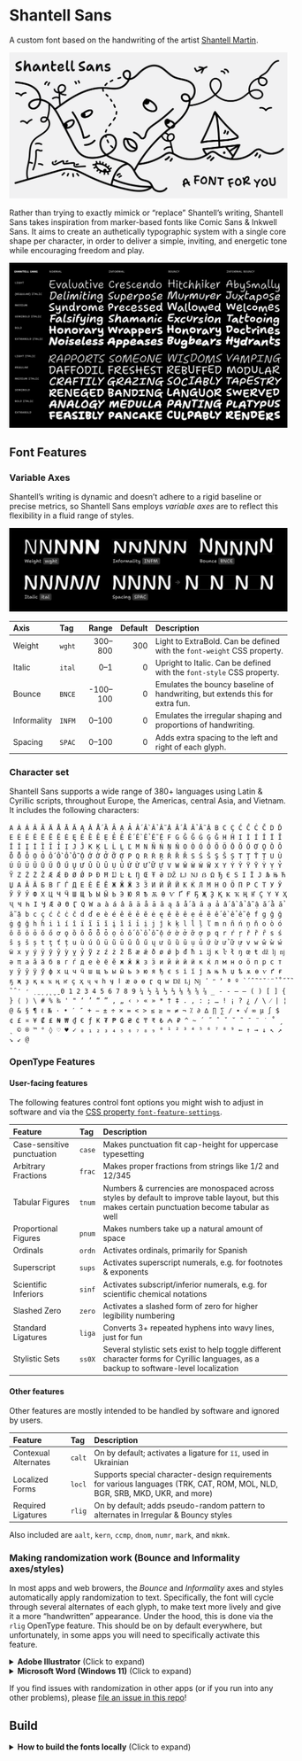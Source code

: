 # Shantell Sans

A custom font based on the handwriting of the artist [Shantell Martin](https://shantellmartin.art/).

![Shantell Sans with Shantell Martin artwork, calling it ”A font for you”](specimens/shantell_sans-hero.png)

Rather than trying to exactly mimick or “replace” Shantell’s writing, Shantell Sans takes inspiration from marker-based fonts like Comic Sans & Inkwell Sans. It aims to create an authetically typographic system with a single core shape per character, in order to deliver a simple, inviting, and energetic tone while encouraging freedom and play.

![Font styles in Shantell Sans](specimens/shantell_sans-styles.png)

## Font Features

### Variable Axes

Shantell’s writing is dynamic and doesn’t adhere to a rigid baseline or precise metrics, so Shantell Sans employs *variable axes* are to reflect this flexibility in a fluid range of styles.

![Axes in Shantell Sans](specimens/shantell_sans-axes.png)

Axis        | Tag    |    Range | Default | Description
:-----------|:-------|---------:|--------:|:----------------------------------------------------------------------------
Weight      | `wght` |  300–800 |     300 | Light to ExtraBold. Can be defined with the `font-weight` CSS property.
Italic      | `ital` |      0–1 |       0 | Upright to Italic. Can be defined with the `font-style` CSS property.
Bounce      | `BNCE` | -100–100 |       0 | Emulates the bouncy baseline of handwriting, but extends this for extra fun.
Informality | `INFM` |    0–100 |       0 | Emulates the irregular shaping and proportions of handwriting.
Spacing     | `SPAC` |    0–100 |       0 | Adds extra spacing to the left and right of each glyph.

### Character set

Shantell Sans supports a wide range of 380+ languages using Latin & Cyrillic scripts, throughout Europe, the Americas, central Asia, and Vietnam. It includes the following characters:

`A À Á Â Ã Ä Å Ā Ă Ą Ǎ Ǻ Ȁ Ȃ Ạ Ả Ấ Ầ Ẩ Ẫ Ậ Ắ Ằ Ẳ Ẵ Ặ B C Ç Ć Ĉ Ċ Č D Ď E È É Ê Ë Ē Ĕ Ė Ę Ě Ȅ Ȇ Ẹ Ẻ Ẽ Ế Ề Ể Ễ Ệ F G Ĝ Ğ Ġ Ģ Ǧ H Ĥ I Ì Í Î Ï Ĩ Ī Ĭ Į İ Ȉ Ȋ Ỉ Ị J Ĵ K Ķ L Ĺ Ļ Ľ M N Ñ Ń Ņ Ň O Ò Ó Ô Õ Ö Ō Ŏ Ő Ơ Ǫ Ȍ Ȏ Ȫ Ȭ Ȱ Ọ Ỏ Ố Ồ Ổ Ỗ Ộ Ớ Ờ Ở Ỡ Ợ P Q R Ŕ Ŗ Ř Ȑ Ȓ S Ś Ŝ Ş Š Ș T Ţ Ť Ț U Ù Ú Û Ü Ũ Ū Ŭ Ů Ű Ų Ư Ǔ Ȕ Ȗ Ụ Ủ Ứ Ừ Ử Ữ Ự V W Ŵ Ẁ Ẃ Ẅ X Y Ý Ŷ Ÿ Ȳ Ỳ Ỵ Ỷ Ỹ Z Ź Ż Ž Æ Ǽ Ð Ø Ǿ Þ Đ Ħ Ĳ Ŀ Ł Ŋ Œ Ŧ Ə Ǆ Ǉ Ǌ ẞ Ω Ђ Є Ѕ І Ї Ј Љ Њ Ћ Џ А Ӑ Ӓ Б В Г Ѓ Д Е Ѐ Ё Ӗ Ж Ӂ Ӝ З Ӟ И Ѝ Ӣ Ӥ К Ќ Л М Н О Ӧ П Р С Т У Ў Ӯ Ӱ Ӳ Ф Х Ц Ч Ӵ Ш Щ Ъ Ы Ӹ Ь Э Ю Я Ѣ Ѫ Ѳ Ѵ Ґ Ғ Ҕ Җ Ҙ Қ Ҝ Ҡ Ң Ҥ Ҫ Ү Ұ Ҳ Ҷ Ҹ Һ Ӏ Ӌ Ӕ Ә Ө Ӷ Ԛ Ԝ a à á â ã ä å ā ă ą ǎ ǻ ȁ ȃ ạ ả ấ ầ ẩ ẫ ậ ắ ằ ẳ ẵ ặ b c ç ć ĉ ċ č d ď e è é ê ë ē ĕ ė ę ě ȅ ȇ ẹ ẻ ẽ ế ề ể ễ ệ f g ĝ ğ ġ ģ ǧ h ĥ i ì í î ï ĩ ī ĭ į ȉ ȋ ỉ ị j ĵ k ķ l ĺ ļ ľ m n ñ ń ņ ň o ò ó ô õ ö ō ŏ ő ơ ǫ ȍ ȏ ȫ ȭ ȱ ọ ỏ ố ồ ổ ỗ ộ ớ ờ ở ỡ ợ p q r ŕ ŗ ř ȑ ȓ s ś ŝ ş š ș t ţ ť ț u ù ú û ü ũ ū ŭ ů ű ų ư ǔ ȕ ȗ ụ ủ ứ ừ ử ữ ự v w ŵ ẁ ẃ ẅ x y ý ÿ ŷ ȳ ỳ ỵ ỷ ỹ z ź ż ž ß æ ǽ ð ø ǿ þ đ ħ ı ĳ ĸ ŀ ł ŋ œ ŧ ǆ ǉ ǌ ə π а ӑ ӓ б в г ѓ д е ѐ ё ӗ ж ӂ ӝ з ӟ и й ѝ ӣ ӥ к ќ л м н о ӧ п р с т у ў ӯ ӱ ӳ ф х ц ч ӵ ш щ ъ ы ӹ ь э ю я ђ є ѕ і ї ј љ њ ћ џ ѣ ѫ ѳ ѵ ґ ғ ҕ җ ҙ қ ҝ ҡ ң ҥ ҫ ҳ ҷ ҹ һ ӌ ӏ ӕ ә ө ӷ ԛ ԝ ǅ ǈ ǋ ʹ ʺ ʼ ª º ̀ ́ ̂ ̃ ̄ ̆ ̇ ̈ ̉ ̊ ̋ ̌ ̏ ̑ ̒ ̛ ̣ ̤ ̦ ̧ ̨ ̮ ̱ 0 1 2 3 4 5 6 7 8 9 ¼ ½ ¾ ⅓ ⅔ ⅛ ⅜ ⅝ ⅞ _ - ‐ – — ( ) [ ] { } ⟨ ⟩ \ # % ‰ ' " ‘ ’ “ ” ‚ „ ‹ › « » * † ‡ . , : ; … ! ¡ ? ¿ / \ ⁄ | ¦ @ & § ¶ ℓ № · • ′ ″ + − ± ÷ × = < > ≤ ≥ ≈ ≠ ¬ ⁒ ∂ ∆ ∏ ∑ ∕ ∙ √ ∞ µ ∫ $ ¢ £ ¤ ¥ ₡ ₤ ₦ ₩ ₫ € ƒ ₭ ₮ ₱ ₲ ₴ ₵ ₸ ₹ ₺ ₼ ₽ ^ ~ ´ ˝ ˆ ˇ ˘ ˜ ¯ ¨ ˙ ˚ ¸ ˛ © ® ™ ° ◊ ♡ ♥ ✓ ₀ ₁ ₂ ₃ ₄ ₅ ₆ ₇ ₈ ₉ ⁰ ¹ ² ³ ⁴ ⁵ ⁶ ⁷ ⁸ ⁹ ← ↑ → ↓ ↖ ↗ ↘ ↙ @`

### OpenType Features

#### User-facing features 

The following features control font options you might wish to adjust in software and via the [CSS property `font-feature-settings`](https://developer.mozilla.org/en-US/docs/Web/CSS/font-feature-settings).

Feature                    | Tag    | Description
:--------------------------|:-------|:-----------------------------------------------------------------------------------------------------------------------------------------------
Case-sensitive punctuation | `case` | Makes punctuation fit cap-height for uppercase typesetting
Arbitrary Fractions        | `frac` | Makes proper fractions from strings like 1/2 and 12/345
Tabular Figures            | `tnum` | Numbers & currencies are monospaced across styles by default to improve table layout, but this makes certain punctuation become tabular as well
Proportional Figures       | `pnum` | Makes numbers take up a natural amount of space
Ordinals                   | `ordn` | Activates ordinals, primarily for Spanish
Superscript                | `sups` | Activates superscript numerals, e.g. for footnotes & exponents
Scientific Inferiors       | `sinf` | Activates subscript/inferior numerals, e.g. for scientific chemical notations
Slashed Zero               | `zero` | Activates a slashed form of zero for higher legibility numbering
Standard Ligatures         | `liga` | Converts 3+ repeated hyphens into wavy lines, just for fun
Stylistic Sets             | `ss0X` | Several stylistic sets exist to help toggle different character forms for Cyrillic languages, as a backup to software-level localization

#### Other features 

Other features are mostly intended to be handled by software and ignored by users.

Feature              | Tag    | Description
:--------------------|:-------|:----------------------------------------------------------------------------------------------------------------------------
Contexual Alternates | `calt` | On by default; activates a ligature for `її`, used in Ukrainian
Localized Forms      | `locl` | Supports special character-design requirements for various languages (TRK, CAT, ROM, MOL, NLD, BGR, SRB, MKD, UKR, and more)
Required Ligatures   | `rlig` | On by default; adds pseudo-random pattern to alternates in Irregular & Bouncy styles

Also included are `aalt`, `kern`, `ccmp`, `dnom`, `numr`, `mark`, and `mkmk`.

### Making randomization work (Bounce and Informality axes/styles)

In most apps and web browers, the *Bounce* and *Informality* axes and styles automatically apply randomization to text. Specifically, the font will cycle through several alternates of each glyph, to make text more lively and give it a more “handwritten” appearance. Under the hood, this is done via the `rlig` OpenType feature. This should be on by default everywhere, but unfortunately, in some apps you will need to specifically activate this feature.

<details>
<summary><b><!-------->Adobe Illustrator<!--------></b> (Click to expand)</summary>

To use `rlig` in Adobe Illustrator, you must use one of the “Middle Eastern” line composers (as of Illustrator 2023, Version 27).

1. Navigate to Illustrator > Preferences > Type
2. Click the checkbox “Show Indic Options”
3. Then, open the Paragraph panel (Window > Type > Paragraph)
4. Open the hamburger/flyout menu of the Paragraph panel, and select “Middle Eastern & South Asian Every-line Composer”

Note: this is harder than it should be, as `rlig` is supposed to work by default – and does in most apps! If you would like Adobe to improve this, please [go vote ”Critical” on this Adobe Forum Post](https://illustrator.uservoice.com/forums/333657-illustrator-desktop-feature-requests/suggestions/33434134-opentype-ligature-features-ccmp-and-rlig-do-not-wo).

</details>

<details>
<summary><b><!-------->Microsoft Word (Windows 11)<!--------></b> (Click to expand)</summary>

1. Search for `Font Settings` in the top search bar.
2. In the ”Advanced” tab, find the ”Ligatures” menu and select **Standard Only**

</details>

If you find issues with randomization in other apps (or if you run into any other problems), please [file an issue in this repo](https://github.com/arrowtype/shantell-sans/issues)!

## Build

<details>
<summary><b><!-------->How to build the fonts locally<!--------></b> (Click to expand)</summary>

### Set up requirements

Make a virtual environment:

```bash
python3 -m venv venv
```

Activate venv:

```
source venv/bin/activate
```

Install dependencies:

```bash
pip install -U -r requirements.txt
```

Finally, give the build scripts permission to run:

```bash
chmod +x scripts--build/*.sh
```

Finally, you will also need to separately install [google/woff2](https://github.com/google/woff2) to enable the `woff2_compress` and `woff2_decompress` commands. Open a new terminal session, window, or tab to do this step.

```bash
# 👉 open a new terminal session first, then run this
git clone --recursive https://github.com/google/woff2.git
cd woff2
make clean all
```

### Building the fonts

```bash
source venv/bin/activate # activate venv if not already active
```

Clean the prior run prep:

```bash
make clean
```

Then, run the variable font build:

```bash
make vf
```

This will take the `.glyphspackage` source and create the folder `sources/build-prep` with intermediate sources required for the final font build. When the build succeeds, the variable font will open in your default font-opening application (I recommend Font Goggles).

If you want, you can also build the static fonts. Be aware: there are a lot of static fonts, so this takes some time!

```bash
make statics
```

If you want to build everything all at once, you can use `make full`. If you just want to run the build prep pipeline, you can use `make prep`.


## Release

Update the version number in `version.txt` to the desired next release number, then build fonts with the `make` workflow described above.

A zipped archive of the fonts folder is created as the final step of the `make statics` command.

Finally, go update the download links in the Shantell Sans web specimen.

</details>
